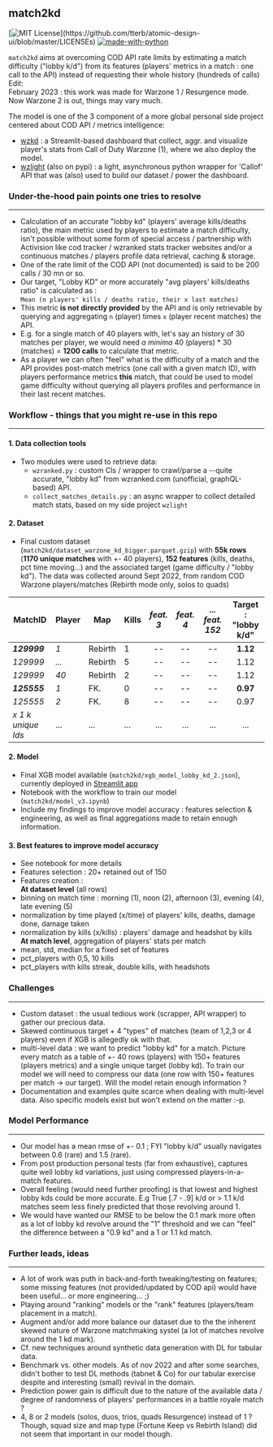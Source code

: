 ## match2kd
[![MIT License](https://img.shields.io/apm/l/atomic-design-ui.svg?)](https://github.com/tterb/atomic-design-ui/blob/master/LICENSEs)
[![made-with-python](https://img.shields.io/badge/Made%20with-Python-1f425f.svg)](https://www.python.org/)

`match2kd` aims at overcoming COD API rate limits by estimating a match difficulty ("lobby k/d") from its features (players' metrics in a match : one call to the API) instead of requesting their whole history (hundreds of calls) <br>
Edit:<br>
February 2023 : this work was made for Warzone 1 / Resurgence mode. Now Warzone 2 is out, things may vary much.


The model is one of the 3 component of a more global personal side project centered about COD API / metrics intelligence:<br>
- [wzkd](https://github.com/matthieuvion/wzkd) : a Streamlit-based dashboard that collect, aggr. and visualize player's stats from Call of Duty Warzone (1), where we also deploy the model.<br>
- [wzlight](https://github.com/matthieuvion/wzlight) (also on pypi) : a light, asynchronous python wrapper for 'Callof' API that was (also) used to build our dataset / power the dashboard.

### Under-the-hood pain points one tries to resolve
---
- Calculation of an accurate "lobby kd" (players' average kills/deaths ratio), the main metric used by players to estimate a match difficulty, isn't possible without some form of special access / partnership with Activision  like cod tracker / wzranked stats tracker websites and/or a continuous matches / players profile data retrieval, caching & storage.
- One of the rate limit of the COD API (not documented) is said to be 200 calls / 30 mn or so.
- Our target, "Lobby KD" or more accurately "avg players' kills/deaths ratio" is calculated as :<br> `Mean (n players' kills / deaths ratio, their x last matches)`
- This metric **is not directly provided** by the API and is only retrievable by querying and aggregating `n` (player) times `x` (player recent matches) the API.
- E.g. for a single match of 40 players with, let's say an history of 30 matches per player, we would need *a minima* 40 (players) * 30 (matches) = **1200 calls** to calculate that metric.
- As a player we can often "feel" what is the difficulty of a match and the API provides post-match metrics (one call with a given match ID), with players performance metrics **this** match, that could be used to model game difficulty without querying all players profiles and performance in their last recent matches.

### Workflow - things that you might re-use in this repo
---

#### 1. Data collection tools
* Two modules were used to retrieve data:
    * `wzranked.py` : custom Cls / wrapper to crawl/parse a --quite accurate, "lobby kd" from wzranked.com (unofficial, graphQL-based) API.
    * `collect_matches_details.py` : an async wrapper to collect detailed match stats, based on my side project `wzlight` <br>

#### 2. Dataset
- Final custom dataset (`match2kd/dataset_warzone_kd_bigger.parquet.gzip`) with **55k rows** (**1170 unique matches** with +- 40 players), **152 features** (kills, deaths, pct time moving...) and the associated target (game difficulty / "lobby kd"). The data was collected around Sept 2022, from random COD Warzone players/matches (Rebirth mode only, solos to quads)

| MatchID | Player | Map | Kills | *feat. 3* | *feat. 4* | *... feat. 152* | Target : "lobby k/d"|
| --- | --- | --- | --- | :---: | :---: | :---: | :---: |
| ***129999***|*1*|Rebirth|1|--|--|--|**1.12**|
| *129999*|*...*|Rebirth|5|--|--|--|1.12|
| *129999*|*40*|Rebirth|2|--|--|--|1.12|
| ***125555***|*1*|FK.|0|--|--|--|**0.97**|
| *125555*|*2*|FK.|8|--|--|--|0.97|
|*x 1 k unique Ids*|...|...|...|...|...|...|...|

#### 2. Model
- Final XGB model available (`match2kd/xgb_model_lobby_kd_2.json`), currently deployed in [Streamlit app](https://github.com/matthieuvion/wzkd)
- Notebook with the workflow to train our model (`match2kd/model_v3.ipynb`)
- Include my findings to improve model accuracy : features selection & engineering, as well as final aggregations made to retain enough information.

#### 3. Best features to improve model accuracy 
- See notebook for more details
- Features selection : 20+ retained out of 150
- Features creation : </br>
**At dataset level** (all rows)
- binning on match time : morning (1), noon (2), afternoon (3), evening (4), late evening (5)
- normalization by time played (x/time) of players' kills, deaths, damage done, damage taken
- normalization by kills (x/kills) : players' damage and headshot by kills </br>
**At match level**, aggregation of players' stats per match
- mean, std, median for a fixed set of features
- pct_players with 0,5, 10 kills
- pct_players with kills streak, double kills, with headshots

### Challenges
---
- Custom dataset : the usual tedious work (scrapper, API wrapper) to gather our precious data.
- Skewed continuous target + 4 "types" of matches (team of 1,2,3 or 4 players) even if XGB is allegedly ok with that.
- multi-level data : we want to predict "lobby kd" for a match. Picture every match as a table of +- 40 rows (players) with 150+ features (players metrics) and a single unique target (lobby kd). To train our model we will need to compress our data (one row with 150+ features per match -> our target). Will the model retain enough information ?
- Documentation and examples quite scarce when dealing with multi-level data. Also specific models exist but won't extend on the matter :-p.

### Model Performance
---
- Our model has a mean rmse of +- 0.1 ; FYI "lobby k/d" usually navigates between 0.6 (rare) and 1.5 (rare).
- From post production personal tests (far from exhaustive), captures quite well lobby kd variations, just using compressed players-in-a-match features.
- Overall feeling (would need further proofing) is that lowest and highest lobby kds could be more accurate. E.g True [.7 - .9] k/d or > 1.1 k/d matches seem less finely predicted that those revolving around 1.
- We would have wanted our RMSE to be below the 0.1 mark more often as a lot of lobby kd revolve around the "1" threshold and we can "feel" the difference between a "0.9 kd" and a 1 or 1.1 kd match.

### Further leads, ideas
---
- A lot of work was puth in back-and-forth tweaking/testing on features; some missing features (not provided/updated by COD api) would have been useful... or more engineering... ;)
- Playing around "ranking" models or the "rank" features (players/team placement in a match).
- Augment and/or add more balance our dataset due to the the inherent skewed nature of Warzone matchmaking systel (a lot of matches revolve around the 1 kd mark).
- Cf. new techniques around synthetic data generation with DL for tabular data.
- Benchmark vs. other models. As of nov 2022 and after some searches, didn't bother to test DL methods (tabnet & Co) for our tabular exercise despite and interesting (small) revival in the domain.
- Prediction power gain is difficult due to the nature of the available data / degree of randomness of players' performances in a battle royale match ?
- 4, 8 or 2 models (solos, duos, trios, quads Resurgence) instead of 1 ? Though, squad size and map type (Fortune Keep vs Rebirth Island) did not seem that important in our model though.


